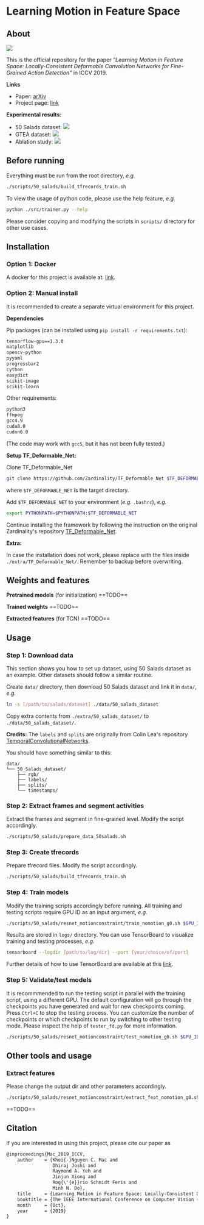 # Learning Motion in Feature Space

## About

![](res/ICCV2019.png)

This is the official repository for the paper *"Learning Motion in Feature Space: Locally-Consistent Deformable Convolution Networks for Fine-Grained Action Detection"* in ICCV 2019.

**Links**

- Paper: [arXiv](https://arxiv.org/abs/1811.08815)
- Project page: [link](https://knmac.github.io/projects/lcdc)

**Experimental results:**

- 50 Salads dataset: ![](res/results_50salads.png)
- GTEA dataset: ![](res/results_gtea.png)
- Ablation study: ![](res/ablation.png)


## Before running

Everything must be run from the root directory, *e.g.*
```bash
./scripts/50_salads/build_tfrecords_train.sh
```

To view the usage of python code, please use the help feature, *e.g.*
```bash
python ./src/trainer.py --help
```

Please consider copying and modifying the scripts in `scripts/` directory for other use cases.

## Installation

### Option 1: Docker

A docker for this project is available at: [link](https://cloud.docker.com/u/knmac/repository/docker/knmac/mrderf).

### Option 2: Manual install

It is recommended to create a separate virtual environment for this project.

**Dependencies**

Pip packages (can be installed using `pip install -r requirements.txt`):
```markdown
tensorflow-gpu==1.3.0
matplotlib
opencv-python
pyyaml
progressbar2
cython
easydict
scikit-image
scikit-learn
```

Other requirements:
```markdown
python3
ffmpeg
gcc4.9
cuda8.0
cudnn6.0
```
(The code may work with `gcc5`, but it has not been fully tested.)

**Setup TF\_Deformable\_Net:**

Clone TF\_Deformable\_Net
```bash
git clone https://github.com/Zardinality/TF_Deformable_Net $TF_DEFORMABLE_NET
```
where `$TF_DEFORMABLE_NET` is the target directory.

Add `$TF_DEFORMABLE_NET` to your environment (*e.g.* `.bashrc`), *e.g.*
```bash
export PYTHONPATH=$PYTHONPATH:$TF_DEFORMABLE_NET
```

Continue installing the framework by following the instruction on the original Zardinality's repository [TF\_Deformable\_Net](https://github.com/Zardinality/TF_Deformable_Net).

**Extra:**

In case the installation does not work, please replace with the files inside `./extra/TF_Deformable_Net/`. Remember to backup before overwriting.


## Weights and features

**Pretrained models** (for initialization)
==TODO==

**Trained weights**
==TODO==

**Extracted features** (for TCN)
==TODO==

## Usage

### Step 1: Download data

This section shows you how to set up dataset, using 50 Salads dataset as an example. Other datasets should follow a similar routine. 

Create `data/` directory, then download 50 Salads dataset and link it in `data/`, *e.g.*
```bash
ln -s [/path/to/salads/dataset] ./data/50_salads_dataset
```

Copy extra contents from `./extra/50_salads_dataset/` to `./data/50_salads_dataset/`.

**Credits:** The `labels` and `splits` are originally from Colin Lea's repository [TemporalConvolutionalNetworks](https://github.com/colincsl/TemporalConvolutionalNetworks).

You should have something similar to this:
```
data/
└── 50_Salads_dataset/
    ├── rgb/
    ├── labels/
    ├── splits/
    └── timestamps/
```

### Step 2: Extract frames and segment activities

Extract the frames and segment in fine-grained level. Modify the script accordingly.
```bash
./scripts/50_salads/prepare_data_50salads.sh
```

### Step 3: Create tfrecords

Prepare tfrecord files. Modify the script accordingly.
```bash
./scripts/50_salads/build_tfrecords_train.sh
```

### Step 4: Train models

Modify the training scripts accordingly before running. All training and testing scripts require GPU ID as an input argument, *e.g.*
```bash
./scripts/50_salads/resnet_motionconstraint/train_nomotion_g0.sh $GPU_ID
```

Results are stored in `logs/` directory. You can use TensorBoard to visualize training and testing processes, *e.g.*
```bash
tensorboard --logdir [path/to/log/dir] --port [your/choice/of/port]
```

Further details of how to use TensorBoard are available at this [link](https://www.tensorflow.org/programmers_guide/summaries_and_tensorboard).


### Step 5: Validate/test models

It is recommmended to run the testing script in parallel with the training script, using a different GPU. The default configuration will go through the checkpoints you have generated and wait for new checkpoints coming. Press `Ctrl+C` to stop the testing process. You can customize the number of checkpoints or which checkpoints to run by switching to other testing mode. Please inspect the help of `tester_fd.py` for more information.

```bash
./scripts/50_salads/resnet_motionconstraint/test_nomotion_g0.sh $GPU_ID
```

## Other tools and usage

### Extract features

Please change the output dir and other parameters accordingly.

```bash
./scripts/50_salads/resnet_motionconstraint/extract_feat_nomotion_g0.sh $GPU_ID
```

==TODO==

## Citation

If you are interested in using this project, please cite our paper as
```latex
@inproceedings{Mac_2019_ICCV,
    author    = {Khoi{-}Nguyen C. Mac and
                 Dhiraj Joshi and
                 Raymond A. Yeh and
                 Jinjun Xiong and
                 Rog{\'{e}}rio Schmidt Feris and
                 Minh N. Do},
    title     = {Learning Motion in Feature Space: Locally-Consistent Deformable Convolution Networks for Fine-Grained Action Detection},
    booktitle = {The IEEE International Conference on Computer Vision (ICCV)},
    month     = {Oct},
    year      = {2019}
}
```

